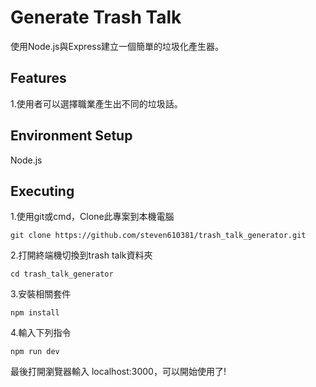 # Generate Trash Talk
使用Node.js與Express建立一個簡單的垃圾化產生器。
## Features
1.使用者可以選擇職業產生出不同的垃圾話。
## Environment Setup
Node.js
## Executing
1.使用git或cmd，Clone此專案到本機電腦
<pre><code>git clone https://github.com/steven610381/trash_talk_generator.git</pre></code>
2.打開終端機切換到trash talk資料夾
<pre><code>cd trash_talk_generator</pre></code>
3.安裝相關套件
<pre><code>npm install</pre></code>
4.輸入下列指令
<pre><code>npm run dev</pre></code>

最後打開瀏覽器輸入 localhost:3000，可以開始使用了!